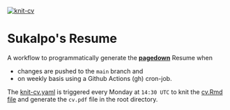 [![knit-cv](https://github.com/ahasoplakus/resume-pagedown/actions/workflows/knit-cv.yaml/badge.svg)](https://github.com/ahasoplakus/resume-pagedown/actions/workflows/knit-cv.yaml)

# Sukalpo's Resume

A workflow to programmatically generate the [**pagedown**](https://github.com/rstudio/pagedown/) Resume when

-   changes are pushed to the `main` branch and
-   on weekly basis using a Github Actions (gh) cron-job.

The [knit-cv.yaml](https://github.com/ahasoplakus/resume-pagedown/blob/main/.github/workflows/knit-cv.yaml) is triggered every Monday at `14:30 UTC` to knit the [cv.Rmd file](https://github.com/ahasoplakus/resume-pagedown/blob/main/templates/cv.Rmd) and generate the `cv.pdf` file in the root directory.
